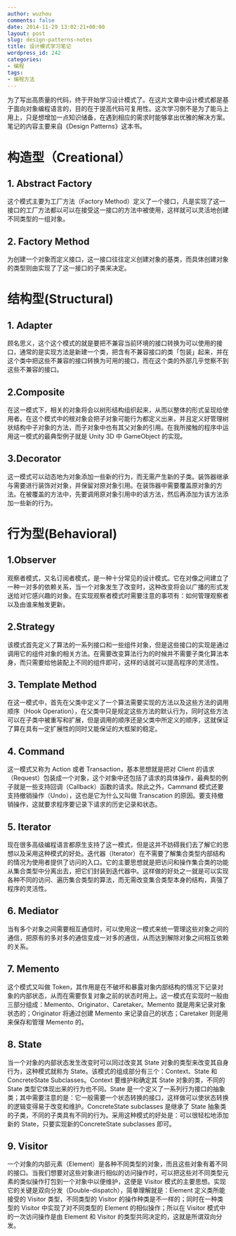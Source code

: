 ```yaml
---
author: wuzhou
comments: false
date: 2014-11-29 13:02:21+00:00
layout: post
slug: design-patterns-notes
title: 设计模式学习笔记
wordpress_id: 242
categories:
- 编程
tags:
- 编程方法
---
```



为了写出高质量的代码，终于开始学习设计模式了。在这片文章中设计模式都是基于面向对象编程语言的，目的在于提高代码可复用性。这次学习倒不是为了能马上用上，只是想增加一点知识储备，在遇到相应的需求时能够拿出优雅的解决方案。笔记的内容主要来自《Design Patterns》这本书。


# 构造型（Creational）



## 1. Abstract Factory


这个模式主要为工厂方法（Factory Method）定义了一个接口，凡是实现了这一接口的工厂方法都以可以在接受这一接口的方法中被使用，这样就可以灵活地创建不同类型的一组对象。


## 2. Factory Method


为创建一个对象而定义接口，这一接口往往定义创建对象的基类，而具体创建对象的类型则由实现了了这一接口的子类来决定。


# 结构型(Structural)



## 1. Adapter


顾名思义，这个这个模式的就是要把不兼容当前环境的接口转换为可以使用的接口，通常的是实现方法是新建一个类，把含有不兼容接口的类「包装」起来，并在这个类中把这些不兼容的接口转换为可用的接口，而在这个类的外部几乎觉察不到这些不兼容的接口。


## 2.Composite


在这一模式下，相关的对象将会以树形结构组织起来，从而以整体的形式呈现给使用者。在这个模式中的根对象会把子对象可能行为都定义出来，并且定义好管理树状结构中子对象的方法，而子对象中也有其父对象的引用。在我所接触的程序中运用这一模式的最典型例子就是 Unity 3D 中 GameObject 的实现。


## 3.Decorator


这一模式可以动态地为对象添加一些新的行为，而无需产生新的子类。装饰器继承与需要进行装饰对对象，并保留对原对象引用。在装饰器中需要覆盖原对象的方法。在被覆盖的方法中，先要调用原对象引用中的该方法，然后再添加为该方法添加一些新的行为。


# 行为型(Behavioral)


## 1.Observer
观察者模式，又名订阅者模式，是一种十分常见的设计模式。它在对像之间建立了一种一对多的依赖关系，当一个对象发生了改变时，这种改变将会以广播的形式发送给对它感兴趣的对象。在实现观察者模式时需要注意的事项有：如何管理观察者以及由谁来触发更新。

## 2.Strategy
该模式首先定义了算法的一系列接口和一些组件对象，但是这些接口的实现是通过调用它的组件对象的相关方法。在需要改变算法行为的时候并不需要子类化算法本身，而只需要给他装配上不同的组件即可，这样的话就可以提高程序的灵活性。

## 3. Template Method
在这一模式中，首先在父类中定义了一个算法需要实现的方法以及这些方法的调用顺序（Hook Operation），在父类中只是规定这些方法的默认行为，同时这些方法可以在子类中被重写和扩展，但是调用的顺序还是父类中所定义的顺序，这就保证了算在具有一定扩展性的同时又能保证的大框架的稳定。

## 4. Command
这一模式又称为 Action 或者 Transaction，基本思想就是把对 Client 的请求（Request）包装成一个对象，这个对象中还包括了请求的具体操作，最典型的例子就是一些支持回调（Callback）函数的请求。除此之外，Cammand 模式还要支持撤销操作（Undo），这也是它为什么又叫做 Transcation 的原因。要支持撤销操作，这就要求程序要记录下请求的历史记录和状态。

## 5. Iterator
现在很多高级编程语言都原生支持了这一模式，但是这并不妨碍我们去了解它的思想以及采用这种模式的好处。迭代器（Iterator）在不需要了解集合类型内部结构的情况为使用者提供了访问的入口。它的主要思想就是把访问和操作集合类的功能从集合类型中分离出去，把它们封装到迭代器中。这样做的好处之一就是可以实现各种不同的访问、遍历集合类型的算法，而无需改变集合类型本身的结构，真强了程序的灵活性。

## 6. Mediator
当有多个对象之间需要相互通信时，可以使用这一模式来统一管理这些对象之间的通信，把原有的多对多的通信变成一对多的通信，从而达到解除对象之间相互依赖的关系。

## 7. Memento
这个模式又叫做 Token，其作用是在不破坏和暴露对象内部结构的情况下记录对象的内部状态，从而在需要恢复对象之前的状态时用上。这一模式在实现时一般由三部分组成：Memento、Originator、Caretaker。Memento 就是用来记录对象状态的；Originator 将通过创建 Memento 来记录自己的状态；Caretaker 则是用来保存和管理 Memento 的。

## 8. State
当一个对象的内部状态发生改变时可以同过改变其 State 对象的类型来改变其自身行为，这种模式就称为 State。该模式的组成部分有三个：Context、State 和 ConcreteState Subclasses。Context 要维护和确定其 State 对象的类，不同的 State 类型它体现出来的行为也不同。State 是一个定义了一系列行为接口的抽象类；其中需要注意的是：它一般需要一个状态转换的接口，这样做可以使状态转换的逻辑变得易于改变和维护。ConcreteState subclasses 是继承了 State 抽象类的子类，不同的子类具有不同的行为。采用这种模式的好处是：可以很轻松地添加新的 State，只要实现新的ConcreteState subclasses 即可。

## 9. Visitor
一个对象的内部元素（Element）是各种不同类型的对象，而且这些对象有着不同的接口。当我们想要对这些对象进行相似的访问操作时，可以把这些对不同类型元素的类似操作打包到一个对象中以便维护，这便是 Visitor 模式的主要思想。实现它的关键是双向分发（Double-dispatch），简单理解就是：Element 定义类所能接受的 Visitor 类型，不同类型的 Visitor 的操作种类是不一样的；同时在一种类型的 Visitor 中实现了对不同类型的 Element 的相似操作；所以在 Visitor 模式中的一次访问操作是由 Element 和 Visitor 的类型共同决定的，这就是所谓双向分发。